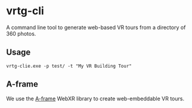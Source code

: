 # vrtg-cli
A command line tool to generate web-based VR tours from a directory of 360 photos. 

## Usage
```
vrtg-clie.exe -p test/ -t "My VR Building Tour"
```
## A-frame
We use the [A-frame](https://github.com/aframevr/aframe) WebXR library to create web-embeddable VR tours.